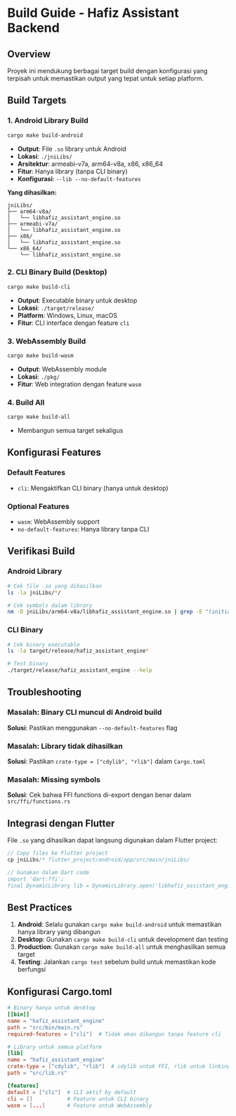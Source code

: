 # Build Guide - Hafiz Assistant Backend

## Overview
Proyek ini mendukung berbagai target build dengan konfigurasi yang terpisah untuk memastikan output yang tepat untuk setiap platform.

## Build Targets

### 1. Android Library Build
```bash
cargo make build-android
```
- **Output**: File `.so` library untuk Android
- **Lokasi**: `./jniLibs/`
- **Arsitektur**: armeabi-v7a, arm64-v8a, x86, x86_64
- **Fitur**: Hanya library (tanpa CLI binary)
- **Konfigurasi**: `--lib --no-default-features`

**Yang dihasilkan:**
```
jniLibs/
├── arm64-v8a/
│   └── libhafiz_assistant_engine.so
├── armeabi-v7a/
│   └── libhafiz_assistant_engine.so
├── x86/
│   └── libhafiz_assistant_engine.so
└── x86_64/
    └── libhafiz_assistant_engine.so
```

### 2. CLI Binary Build (Desktop)
```bash
cargo make build-cli
```
- **Output**: Executable binary untuk desktop
- **Lokasi**: `./target/release/`
- **Platform**: Windows, Linux, macOS
- **Fitur**: CLI interface dengan feature `cli`

### 3. WebAssembly Build
```bash
cargo make build-wasm
```
- **Output**: WebAssembly module
- **Lokasi**: `./pkg/`
- **Fitur**: Web integration dengan feature `wasm`

### 4. Build All
```bash
cargo make build-all
```
- Membangun semua target sekaligus

## Konfigurasi Features

### Default Features
- `cli`: Mengaktifkan CLI binary (hanya untuk desktop)

### Optional Features
- `wasm`: WebAssembly support
- `no-default-features`: Hanya library tanpa CLI

## Verifikasi Build

### Android Library
```bash
# Cek file .so yang dihasilkan
ls -la jniLibs/*/

# Cek symbols dalam library
nm -D jniLibs/arm64-v8a/libhafiz_assistant_engine.so | grep -E "(initialize|search|get_ayah)"
```

### CLI Binary
```bash
# Cek binary executable
ls -la target/release/hafiz_assistant_engine*

# Test binary
./target/release/hafiz_assistant_engine --help
```

## Troubleshooting

### Masalah: Binary CLI muncul di Android build
**Solusi**: Pastikan menggunakan `--no-default-features` flag

### Masalah: Library tidak dihasilkan
**Solusi**: Pastikan `crate-type = ["cdylib", "rlib"]` dalam `Cargo.toml`

### Masalah: Missing symbols
**Solusi**: Cek bahwa FFI functions di-export dengan benar dalam `src/ffi/functions.rs`

## Integrasi dengan Flutter

File `.so` yang dihasilkan dapat langsung digunakan dalam Flutter project:

```dart
// Copy files ke Flutter project
cp jniLibs/* flutter_project/android/app/src/main/jniLibs/

// Gunakan dalam Dart code
import 'dart:ffi';
final DynamicLibrary lib = DynamicLibrary.open('libhafiz_assistant_engine.so');
```

## Best Practices

1. **Android**: Selalu gunakan `cargo make build-android` untuk memastikan hanya library yang dibangun
2. **Desktop**: Gunakan `cargo make build-cli` untuk development dan testing
3. **Production**: Gunakan `cargo make build-all` untuk menghasilkan semua target
4. **Testing**: Jalankan `cargo test` sebelum build untuk memastikan kode berfungsi

## Konfigurasi Cargo.toml

```toml
# Binary hanya untuk desktop
[[bin]]
name = "hafiz_assistant_engine"
path = "src/bin/main.rs"
required-features = ["cli"]  # Tidak akan dibangun tanpa feature cli

# Library untuk semua platform
[lib]
name = "hafiz_assistant_engine"
crate-type = ["cdylib", "rlib"]  # cdylib untuk FFI, rlib untuk linking
path = "src/lib.rs"

[features]
default = ["cli"]  # CLI aktif by default
cli = []           # Feature untuk CLI binary
wasm = [...]       # Feature untuk WebAssembly
```
